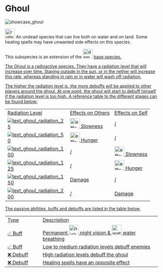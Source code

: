 # Ghoul

<img src="showcase_ghoul.png" alt="showcase_ghoul" title="Ghoul Showcase"/>

<img src="item_rotten_flesh.png" alt="rotten_flesh" width="32" style="inline" title="Rotten Flesh"/> An undead species that can live both on water and on land. Some healing spells may have unwanted side effects on this species.

<tip>This subspecies is an extension of the <img src="item_fire_charge.png" alt="demon_icon" width="32" style="inline" title="Demon Icon"/> <a href="Demon.md"/> base species.</tip>

<chapter title="Key Ability">

<chapter title="Undead Radiation">

The Ghoul is a radioactive species.
They have a radiation level that will increase over time.
Staying outside in the sun, or in the nether will increase this rate,
whereas standing in rain or in water will wash off radiation.

The higher the radiation level is,
the more debuffs will be applied to other players around the ghoul.
At one point, the ghoul will start to debuff himself if the radiation level is too high.
A reference table to the different stages can be found below:

<table>
    <tr>
        <td width="128">Radiation Level</td>
        <td>Effects on Others</td>
        <td>Effects on Self</td>
    </tr>
    <tr>
        <td><img src="text_ghoul_radiation_25.png" alt="text_ghoul_radiation_25" title="Radiation level 25"/></td>
        <td><img src="effect_slowness.png" alt="effect_slowness" width="32" style="inline" title="Slowness"/> Slowness</td>
        <td>/</td>
    </tr>
    <tr>
        <td><img src="text_ghoul_radiation_50.png" alt="text_ghoul_radiation_50" title="Radiation level 50"/></td>
        <td><img src="effect_hunger.png" alt="effect_hunger" width="32" style="inline" title="Hunger"/> Hunger</td>
        <td>/</td>
    </tr>
    <tr>
        <td><img src="text_ghoul_radiation_100.png" alt="text_ghoul_radiation_100" title="Radiation level 100"/></td>
        <td>/</td>
        <td><img src="effect_slowness.png" alt="effect_slowness" width="32" style="inline" title="Slowness"/> Slowness</td>
    </tr>
    <tr>
        <td><img src="text_ghoul_radiation_125.png" alt="text_ghoul_radiation_125" title="Radiation level 125"/></td>
        <td>/</td>
        <td><img src="effect_hunger.png" alt="effect_hunger" width="32" style="inline" title="Hunger"/> Hunger</td>
    </tr>
    <tr>
        <td><img src="text_ghoul_radiation_150.png" alt="text_ghoul_radiation_150" title="Radiation level 150"/></td>
        <td>Damage</td>
        <td>/</td>
    </tr>
    <tr>
        <td><img src="text_ghoul_radiation_200.png" alt="text_ghoul_radiation_200" title="Radiation level 200"/></td>
        <td>/</td>
        <td>Damage</td>
    </tr>
</table>

</chapter>

</chapter>

<chapter title="Passive Abilities">

The passive abilities, buffs and debuffs are listed in the table below.

<table>
    <tr>
        <td width="100">Type</td>
        <td>Description</td>
    </tr>
    <tr>
        <td>✅ Buff</td>
        <td>Permanent <img src="effect_night_vision.png" alt="night_vision_icon" width="32" style="inline" title="Night vision"/> night vision & <img src="effect_water_breathing.png" alt="water_breathing" width="32" style="inline" title="Water Breathing"/> water breathing</td>
    </tr>
    <tr>
        <td>✅ Buff</td>
        <td>Low to medium radiation levels debuff enemies</td>
    </tr>
    <tr>
        <td>❌ Debuff</td>
        <td>High radiation levels debuff the ghoul</td>
    </tr>
    <tr>
        <td>❌ Debuff</td>
        <td>Healing spells have an opposite effect</td>
    </tr>
</table>

</chapter>